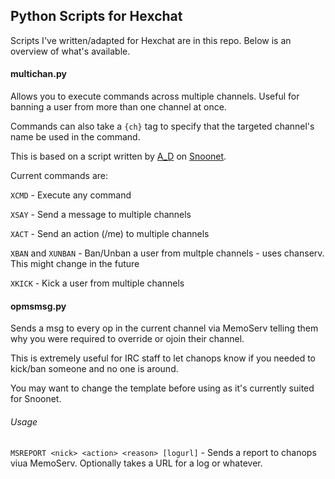 ## Python Scripts for Hexchat

Scripts I've written/adapted for Hexchat are in this repo. Below is an overview of what's available.

#### multichan.py

Allows you to execute commands across multiple channels. Useful for banning a user from more than one channel at once.

Commands can also take a `{ch}` tag to specify that the targeted channel's name be used in the command.

This is based on a script written by [A_D](https://github.com/A-UNDERSCORE-D) on [Snoonet](https://snoonet.org/).

Current commands are:

`XCMD` - Execute any command

`XSAY` - Send a message to multiple channels

`XACT` - Send an action (/me) to multiple channels

`XBAN` and `XUNBAN` - Ban/Unban a user from multple channels - uses chanserv. This might change in the future

`XKICK` - Kick a user from multiple channels

#### opmsmsg.py

Sends a msg to every op in the current channel via MemoServ telling them why you were required to override or ojoin their channel.

This is extremely useful for IRC staff to let chanops know if you needed to kick/ban someone and no one is around.

You may want to change the template before using as it's currently suited for Snoonet.

###### Usage
`MSREPORT <nick> <action> <reason> [logurl]` - Sends a report to chanops viua MemoServ. Optionally takes a URL for a log or whatever.